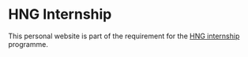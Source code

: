 # HNG Internship

This personal website is part of the requirement for the [HNG internship](https://hng.tech/learn) programme.
